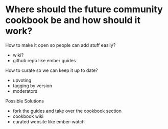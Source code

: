 # Where should the future community cookbook be and how should it work?

How to make it open so people can add stuff easily?

  - wiki?
  - github repo like ember guides

How to curate so we can keep it up to date?

  - upvoting
  - tagging by version
  - moderators

Possible Solutions

  - fork the guides and take over the cookbook section
  - cookbook wiki
  - curated website like ember-watch
